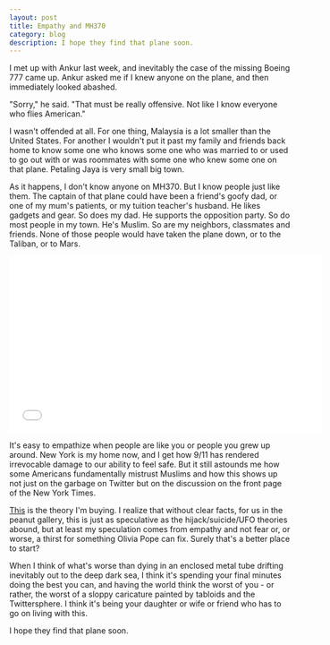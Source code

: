 ```yaml
---
layout: post
title: Empathy and MH370
category: blog
description: I hope they find that plane soon.
---
```


I met up with Ankur last week, and inevitably the case of the missing Boeing 777 came up. 
Ankur asked me if I knew anyone on the plane, and then immediately looked abashed. 

"Sorry," he said. "That must be really offensive.  Not like I know everyone who flies American."

I wasn't offended at all. For one thing, Malaysia is a lot smaller than the United States. For another I wouldn't put it past my family and friends back home to know some one who knows some one who was married to or used to go out with or was roommates with some one who knew some one on that plane. Petaling Jaya is very small big town. 

As it happens, I don't know anyone on MH370.  But I know people just like them.  The captain of that plane could have been a friend's goofy dad, or one of my mum's patients, or my tuition teacher's husband. He likes gadgets and gear.  So does my dad.  He supports the opposition party.  So do most people in my town.  He's Muslim.  So are my neighbors, classmates and friends.  None of those people would have taken the plane down, or to the Taliban, or to Mars. 

<iframe width="560" height="315" src="//www.youtube.com/embed/vi8DIaqBnW4?rel=0" frameborder="0"></iframe>


It's easy to empathize when people are like you or people you grew up around.  New York is my home now, and I get how 9/11 has rendered irrevocable damage to our ability to feel safe.  But it still astounds me how some Americans fundamentally mistrust Muslims and how this shows up not just on the garbage on Twitter but on the discussion on the front page of the New York Times. 

[This](http://www.wired.com/autopia/2014/03/mh370-electrical-fire/) is the theory I'm buying.  I realize that without clear facts, for us in the peanut gallery, this is just as speculative as the hijack/suicide/UFO theories abound, but at least my speculation comes from empathy and not fear or, or worse, a thirst for something Olivia Pope can fix.  Surely that's a better place to start?

When I think of what's worse than dying in an enclosed metal tube drifting inevitably out to the deep dark sea, I think it's spending your final minutes doing the best you can, and having the world think the worst of you - or rather, the worst of a sloppy caricature painted by tabloids and the Twittersphere.  I think it's being your daughter or wife or friend who has to go on living with this. 

I hope they find that plane soon. 

    
